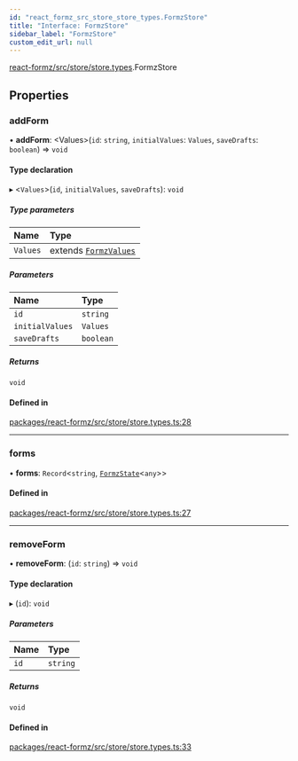 ```yaml
---
id: "react_formz_src_store_store_types.FormzStore"
title: "Interface: FormzStore"
sidebar_label: "FormzStore"
custom_edit_url: null
---
```


[react-formz/src/store/store.types](../modules/react_formz_src_store_store_types.md).FormzStore

## Properties

### addForm

• **addForm**: <Values\>(`id`: `string`, `initialValues`: `Values`, `saveDrafts`: `boolean`) => `void`

#### Type declaration

▸ <`Values`\>(`id`, `initialValues`, `saveDrafts`): `void`

##### Type parameters

| Name | Type |
| :------ | :------ |
| `Values` | extends [`FormzValues`](../modules/react_formz_src_types_form.md#formzvalues) |

##### Parameters

| Name | Type |
| :------ | :------ |
| `id` | `string` |
| `initialValues` | `Values` |
| `saveDrafts` | `boolean` |

##### Returns

`void`

#### Defined in

[packages/react-formz/src/store/store.types.ts:28](https://github.com/ZerryStack/react-formz/blob/main/packages/react-formz/src/store/store.types.ts#L28)

___

### forms

• **forms**: `Record`<`string`, [`FormzState`](../modules/react_formz_src_types_form.md#formzstate)<`any`\>\>

#### Defined in

[packages/react-formz/src/store/store.types.ts:27](https://github.com/ZerryStack/react-formz/blob/main/packages/react-formz/src/store/store.types.ts#L27)

___

### removeForm

• **removeForm**: (`id`: `string`) => `void`

#### Type declaration

▸ (`id`): `void`

##### Parameters

| Name | Type |
| :------ | :------ |
| `id` | `string` |

##### Returns

`void`

#### Defined in

[packages/react-formz/src/store/store.types.ts:33](https://github.com/ZerryStack/react-formz/blob/main/packages/react-formz/src/store/store.types.ts#L33)

